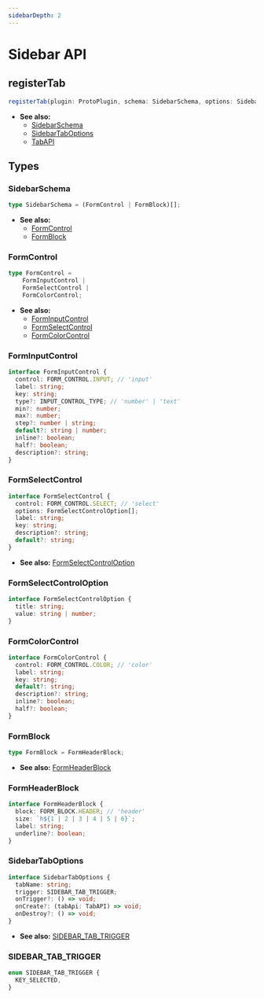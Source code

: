 ```yaml
---
sidebarDepth: 2
---
```


# Sidebar API

## registerTab
```ts
registerTab(plugin: ProtoPlugin, schema: SidebarSchema, options: SidebarTabOptions): TabAPI | void;
```
- **See also:**
    - [SidebarSchema](#sidebarschema)
    - [SidebarTabOptions](#sidebartaboptions)
    - [TabAPI](/api/tab.html)

## Types

### SidebarSchema
```ts
type SidebarSchema = (FormControl | FormBlock)[];
```
- **See also:**
    - [FormControl](#formcontrol)
    - [FormBlock](#formblock)

### FormControl
```ts
type FormControl =
    FormInputControl |
    FormSelectControl |
    FormColorControl;
```
- **See also:**
    - [FormInputControl](#forminputcontrol)
    - [FormSelectControl](#formselectcontrol)
    - [FormColorControl](#formcolorcontrol)

### FormInputControl
```ts
interface FormInputControl {
  control: FORM_CONTROL.INPUT; // 'input'
  label: string;
  key: string;
  type?: INPUT_CONTROL_TYPE; // 'number' | 'text'
  min?: number;
  max?: number;
  step?: number | string;
  default?: string | number;
  inline?: boolean;
  half?: boolean;
  description?: string;
}
```

### FormSelectControl
```ts
interface FormSelectControl {
  control: FORM_CONTROL.SELECT; // 'select'
  options: FormSelectControlOption[];
  label: string;
  key: string;
  description?: string;
  default?: string;
}
```
- **See also:** [FormSelectControlOption](#formselectcontroloption)

### FormSelectControlOption
```ts
interface FormSelectControlOption {
  title: string;
  value: string | number;
}
```

### FormColorControl
```ts
interface FormColorControl {
  control: FORM_CONTROL.COLOR; // 'color'
  label: string;
  key: string;
  default?: string;
  description?: string;
  inline?: boolean;
  half?: boolean;
}
```

### FormBlock
```ts
type FormBlock = FormHeaderBlock;
```
- **See also:** [FormHeaderBlock](#formheaderblock)

### FormHeaderBlock
```ts
interface FormHeaderBlock {
  block: FORM_BLOCK.HEADER; // 'header'
  size: `h${1 | 2 | 3 | 4 | 5 | 6}`;
  label: string;
  underline?: boolean;
}
```

### SidebarTabOptions
```ts
interface SidebarTabOptions {
  tabName: string;
  trigger: SIDEBAR_TAB_TRIGGER;
  onTrigger?: () => void;
  onCreate?: (tabApi: TabAPI) => void;
  onDestroy?: () => void;
}
```
- **See also:** [SIDEBAR_TAB_TRIGGER](#sidebar_tab_trigger)

### SIDEBAR_TAB_TRIGGER
```ts
enum SIDEBAR_TAB_TRIGGER {
  KEY_SELECTED,
}
```
